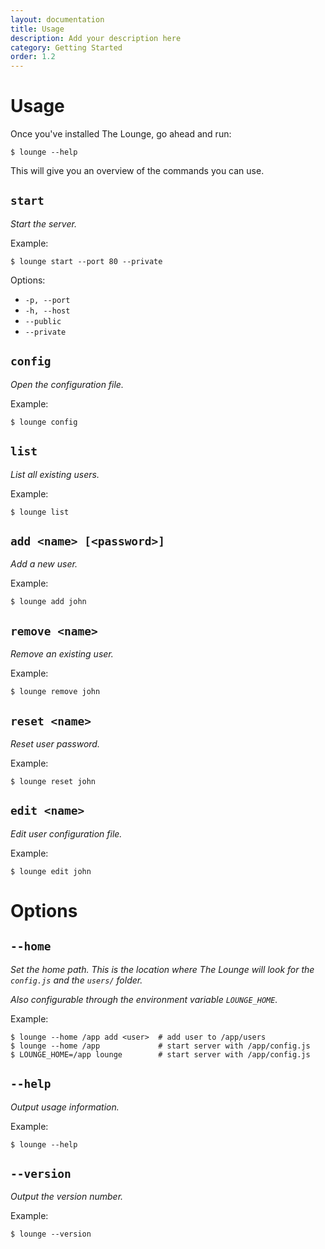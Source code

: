 ```yaml
---
layout: documentation
title: Usage
description: Add your description here
category: Getting Started
order: 1.2
---
```


# Usage

Once you've installed The Lounge, go ahead and run:

```
$ lounge --help
```

This will give you an overview of the commands you can use.

## `start`

_Start the server._

Example:

```
$ lounge start --port 80 --private
```

Options:

- `-p, --port`
- `-h, --host`
- `--public`
- `--private`

## `config`

_Open the configuration file._

Example:

```
$ lounge config
```

## `list`

_List all existing users._

Example:

```
$ lounge list
```

## `add <name> [<password>]`

_Add a new user._

Example:

```
$ lounge add john
```

## `remove <name>`

_Remove an existing user._

Example:

```
$ lounge remove john
```

## `reset <name>`

_Reset user password._

Example:

```
$ lounge reset john
```

## `edit <name>`

_Edit user configuration file._

Example:

```
$ lounge edit john
```

# Options

## `--home`

_Set the home path. This is the location where The Lounge will look for the `config.js` and the `users/` folder._

_*Also configurable through the environment variable `LOUNGE_HOME`.*_

Example:

```
$ lounge --home /app add <user>  # add user to /app/users
$ lounge --home /app             # start server with /app/config.js
$ LOUNGE_HOME=/app lounge        # start server with /app/config.js
```

## `--help`

_Output usage information._

Example:

```
$ lounge --help
```

## `--version`

_Output the version number._

Example:

```
$ lounge --version
```

